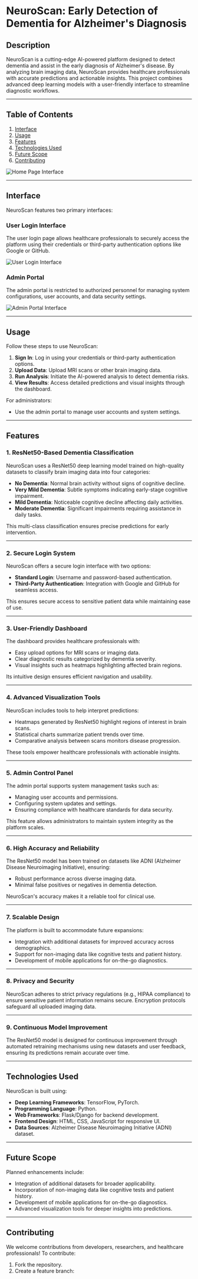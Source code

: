# NeuroScan: Early Detection of Dementia for Alzheimer's Diagnosis

## Description
NeuroScan is a cutting-edge AI-powered platform designed to detect dementia and assist in the early diagnosis of Alzheimer's disease. By analyzing brain imaging data, NeuroScan provides healthcare professionals with accurate predictions and actionable insights. This project combines advanced deep learning models with a user-friendly interface to streamline diagnostic workflows.

---

## Table of Contents
1. [Interface](#interface)
2. [Usage](#usage)
3. [Features](#features)
4. [Technologies Used](#technologies-used)
5. [Future Scope](#future-scope)
6. [Contributing](#contributing)
   
![Home Page Interface](static/images/HomePage.png)

---

## Interface
NeuroScan features two primary interfaces:

### User Login Interface
The user login page allows healthcare professionals to securely access the platform using their credentials or third-party authentication options like Google or GitHub.

![User Login Interface](static/images/UserLogin.png)

### Admin Portal
The admin portal is restricted to authorized personnel for managing system configurations, user accounts, and data security settings.

![Admin Portal Interface](static/images/AdminLogin.png)

---

## Usage
Follow these steps to use NeuroScan:

1. **Sign In**: Log in using your credentials or third-party authentication options.
2. **Upload Data**: Upload MRI scans or other brain imaging data.
3. **Run Analysis**: Initiate the AI-powered analysis to detect dementia risks.
4. **View Results**: Access detailed predictions and visual insights through the dashboard.

For administrators:
- Use the admin portal to manage user accounts and system settings.

---

## Features
### **1. ResNet50-Based Dementia Classification**
NeuroScan uses a ResNet50 deep learning model trained on high-quality datasets to classify brain imaging data into four categories:
- **No Dementia**: Normal brain activity without signs of cognitive decline.
- **Very Mild Dementia**: Subtle symptoms indicating early-stage cognitive impairment.
- **Mild Dementia**: Noticeable cognitive decline affecting daily activities.
- **Moderate Dementia**: Significant impairments requiring assistance in daily tasks.

This multi-class classification ensures precise predictions for early intervention.

---

### **2. Secure Login System**
NeuroScan offers a secure login interface with two options:
- **Standard Login**: Username and password-based authentication.
- **Third-Party Authentication**: Integration with Google and GitHub for seamless access.

This ensures secure access to sensitive patient data while maintaining ease of use.

---

### **3. User-Friendly Dashboard**
The dashboard provides healthcare professionals with:
- Easy upload options for MRI scans or imaging data.
- Clear diagnostic results categorized by dementia severity.
- Visual insights such as heatmaps highlighting affected brain regions.

Its intuitive design ensures efficient navigation and usability.

---

### **4. Advanced Visualization Tools**
NeuroScan includes tools to help interpret predictions:
- Heatmaps generated by ResNet50 highlight regions of interest in brain scans.
- Statistical charts summarize patient trends over time.
- Comparative analysis between scans monitors disease progression.

These tools empower healthcare professionals with actionable insights.

---

### **5. Admin Control Panel**
The admin portal supports system management tasks such as:
- Managing user accounts and permissions.
- Configuring system updates and settings.
- Ensuring compliance with healthcare standards for data security.

This feature allows administrators to maintain system integrity as the platform scales.

---

### **6. High Accuracy and Reliability**
The ResNet50 model has been trained on datasets like ADNI (Alzheimer Disease Neuroimaging Initiative), ensuring:
- Robust performance across diverse imaging data.
- Minimal false positives or negatives in dementia detection.

NeuroScan's accuracy makes it a reliable tool for clinical use.

---

### **7. Scalable Design**
The platform is built to accommodate future expansions:
- Integration with additional datasets for improved accuracy across demographics.
- Support for non-imaging data like cognitive tests and patient history.
- Development of mobile applications for on-the-go diagnostics.

---

### **8. Privacy and Security**
NeuroScan adheres to strict privacy regulations (e.g., HIPAA compliance) to ensure sensitive patient information remains secure. Encryption protocols safeguard all uploaded imaging data.

---

### **9. Continuous Model Improvement**
The ResNet50 model is designed for continuous improvement through automated retraining mechanisms using new datasets and user feedback, ensuring its predictions remain accurate over time.

---

## Technologies Used
NeuroScan is built using:
- **Deep Learning Frameworks**: TensorFlow, PyTorch.
- **Programming Language**: Python.
- **Web Frameworks**: Flask/Django for backend development.
- **Frontend Design**: HTML, CSS, JavaScript for responsive UI.
- **Data Sources**: Alzheimer Disease Neuroimaging Initiative (ADNI) dataset.

---

## Future Scope
Planned enhancements include:
- Integration of additional datasets for broader applicability.
- Incorporation of non-imaging data like cognitive tests and patient history.
- Development of mobile applications for on-the-go diagnostics.
- Advanced visualization tools for deeper insights into predictions.

---

## Contributing
We welcome contributions from developers, researchers, and healthcare professionals! To contribute:

1. Fork the repository.
2. Create a feature branch:
